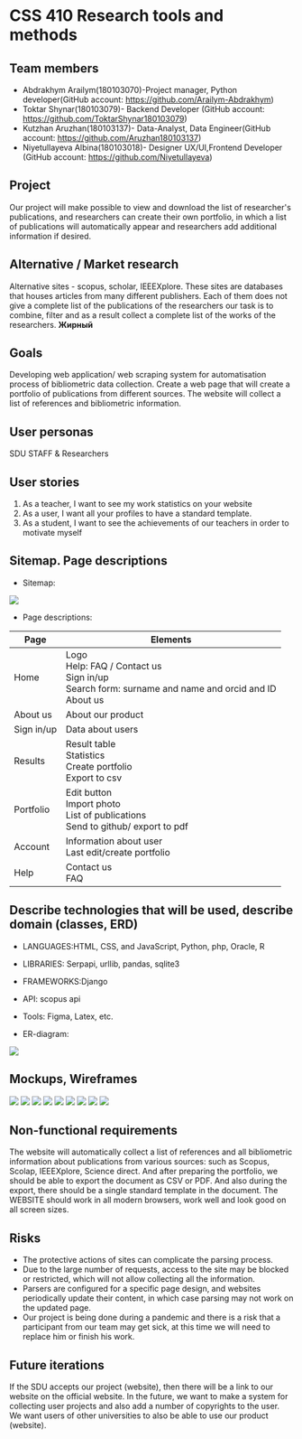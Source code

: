 # CSS 410 Research tools and methods
## Team members
+ Abdrakhym Arailym(180103070)-Project manager, Python developer(GitHub account: https://github.com/Arailym-Abdrakhym)
+ Toktar Shynar(180103079)- Backend Developer (GitHub account: https://github.com/ToktarShynar180103079)
+ Kutzhan Aruzhan(180103137)- Data-Analyst, Data Engineer(GitHub account: https://github.com/Aruzhan180103137)
+ Niyetullayeva Albina(180103018)- Designer UX/UI,Frontend Developer (GitHub account: https://github.com/Niyetullayeva)




## Project 
Our project will make possible to view and download the list of researcher's publications, and researchers can create their own portfolio, in which a list of publications will automatically appear and researchers add additional information if desired.

## Alternative / Market research 
Alternative sites - scopus, scholar, IEEEXplore. 
These sites are databases that houses articles from many different publishers. Each of them does not give a complete list of the publications of the researchers our task is to combine, filter and as a result collect a complete list of the works of the researchers.
__Жирный__

## Goals
Developing web application/ web scraping system for automatisation process of bibliometric data collection. 
Create a web page that will create a portfolio of publications from different sources. The website will collect a list of references and bibliometric information.

## User personas 
SDU  STAFF & Researchers  

## User stories
1. As a teacher, I want to see my work statistics on your website
2. As a user, I want all your profiles to have a standard template.
3. As a student, I want to see the achievements of our teachers in order to motivate myself


## Sitemap. Page descriptions 

+ Sitemap:


![](https://github.com/SuleymanDemirelKazakhstan/diploma-project-april/blob/main/Diploma%20Document/figures/52a9f476-6221-41a5-a90d-dce00f768a9e.jpg)





+ Page descriptions: 


|                Page                    |                  Elements                                                                                        |
|----------------------------------------|------------------------------------------------------------------------------------------------------------------|
|Home                                    |Logo <br> Help: FAQ / Contact us <br> Sign in/up <br> Search form: surname and name and orcid and ID <br> About us|
|About us                                |About our product                                                                                                 |
|Sign in/up                              |Data about users                                                                                                  |
|Results                                 |Result table <br> Statistics <br> Create portfolio <br> Export to csv                                             |
|Portfolio                               |Edit button <br> Import photo <br> List of publications <br> Send to github/ export to pdf                        |
|Account                                 |Information about user <br> Last edit/create portfolio                                                            |
|Help                                    |Contact us <br> FAQ                                                                                               |


## Describe technologies that will be used, describe domain (classes, ERD) 
+ LANGUAGES:HTML, CSS, and JavaScript,  Python, php, Oracle, R 
+ LIBRARIES: Serpapi, urllib, pandas, sqlite3
+ FRAMEWORKS:Django
+ API:  scopus api
+ Tools: Figma, Latex, etc.

+ ER-diagram:

![](https://github.com/SuleymanDemirelKazakhstan/diploma-project-april/blob/main/Diploma%20Document/figures/24d97ce3-8cf6-4e47-8d82-69182521fc67.jpg)


## Mockups, Wireframes

![](https://github.com/SuleymanDemirelKazakhstan/diploma-project-april/blob/main/Diploma%20Document/figures/Снимок%20экрана%202022-02-13%20в%2016.34.23.png)
![](https://github.com/SuleymanDemirelKazakhstan/diploma-project-april/blob/main/Diploma%20Document/figures/Снимок%20экрана%202022-02-13%20в%2016.34.48.png)
![](https://github.com/SuleymanDemirelKazakhstan/diploma-project-april/blob/main/Diploma%20Document/figures/Снимок%20экрана%202022-02-13%20в%2016.34.58.png)
![](https://github.com/SuleymanDemirelKazakhstan/diploma-project-april/blob/main/Diploma%20Document/figures/Снимок%20экрана%202022-02-13%20в%2016.35.15.png)
![](https://github.com/SuleymanDemirelKazakhstan/diploma-project-april/blob/main/Diploma%20Document/figures/Снимок%20экрана%202022-02-13%20в%2016.35.27.png)
![](https://github.com/SuleymanDemirelKazakhstan/diploma-project-april/blob/main/Diploma%20Document/figures/Снимок%20экрана%202022-02-13%20в%2016.35.40.png)
![](https://github.com/SuleymanDemirelKazakhstan/diploma-project-april/blob/main/Diploma%20Document/figures/Снимок%20экрана%202022-02-13%20в%2016.35.47.png)
![](https://github.com/SuleymanDemirelKazakhstan/diploma-project-april/blob/main/Diploma%20Document/figures/Снимок%20экрана%202022-02-13%20в%2016.35.59.png)
![](https://github.com/SuleymanDemirelKazakhstan/diploma-project-april/blob/main/Diploma%20Document/figures/Снимок%20экрана%202022-02-13%20в%2016.36.07.png)


## Non-functional requirements
The website will automatically collect a list of references and all bibliometric information about publications from various sources: such as Scopus, Scolap, IEEEXplore, Science direct. 
And after preparing the portfolio, we should be able to export the document as CSV or PDF. And also during the export, there should be a single standard template in the document.
The WEBSITE should work in all modern browsers, work well and look good on all screen sizes.


## Risks 
+ The protective actions of sites can complicate the parsing process.
+ Due to the large number of requests, access to the site may be blocked or restricted, which will not allow collecting all the information.
+ Parsers are configured for a specific page design, and websites periodically update their content, in which case parsing may not work on the updated page.
+ Our project is being done during a pandemic and there is a risk that a participant from our team may get sick, at this time we will need to replace him or finish his work.



## Future iterations
If the SDU accepts our project (website), then there will be a link to our website on the official website.
In the future, we want to make a system for collecting user projects and also add a number of copyrights to the user.
We want users of other universities to also be able to use our product (website).


